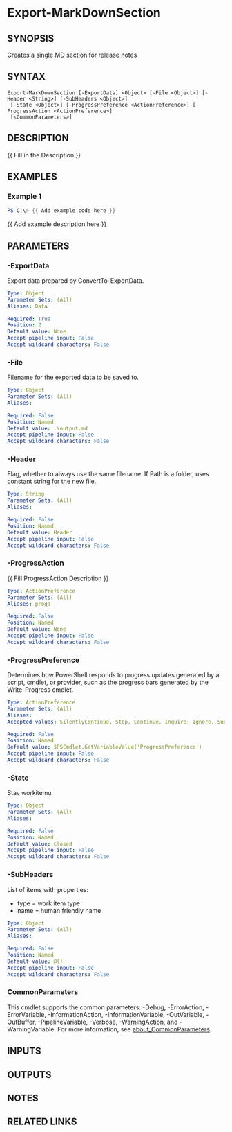 ﻿---
external help file: AzureDevOpsApi-help.xml
Module Name: AzureDevOpsApi
online version:
schema: 2.0.0
---

# Export-MarkDownSection

## SYNOPSIS
Creates a single MD section for release notes

## SYNTAX

```
Export-MarkDownSection [-ExportData] <Object> [-File <Object>] [-Header <String>] [-SubHeaders <Object>]
 [-State <Object>] [-ProgressPreference <ActionPreference>] [-ProgressAction <ActionPreference>]
 [<CommonParameters>]
```

## DESCRIPTION
{{ Fill in the Description }}

## EXAMPLES

### Example 1
```powershell
PS C:\> {{ Add example code here }}
```

{{ Add example description here }}

## PARAMETERS

### -ExportData
Export data prepared by ConvertTo-ExportData.

```yaml
Type: Object
Parameter Sets: (All)
Aliases: Data

Required: True
Position: 2
Default value: None
Accept pipeline input: False
Accept wildcard characters: False
```

### -File
Filename for the exported data to be saved to.

```yaml
Type: Object
Parameter Sets: (All)
Aliases:

Required: False
Position: Named
Default value: .\output.md
Accept pipeline input: False
Accept wildcard characters: False
```

### -Header
Flag, whether to always use the same filename.
If Path is a folder, uses constant string for the new file.

```yaml
Type: String
Parameter Sets: (All)
Aliases:

Required: False
Position: Named
Default value: Header
Accept pipeline input: False
Accept wildcard characters: False
```

### -ProgressAction
{{ Fill ProgressAction Description }}

```yaml
Type: ActionPreference
Parameter Sets: (All)
Aliases: proga

Required: False
Position: Named
Default value: None
Accept pipeline input: False
Accept wildcard characters: False
```

### -ProgressPreference
Determines how PowerShell responds to progress updates generated by a script,
cmdlet, or provider, such as the progress bars generated by the Write-Progress
cmdlet.

```yaml
Type: ActionPreference
Parameter Sets: (All)
Aliases:
Accepted values: SilentlyContinue, Stop, Continue, Inquire, Ignore, Suspend, Break

Required: False
Position: Named
Default value: $PSCmdlet.GetVariableValue('ProgressPreference')
Accept pipeline input: False
Accept wildcard characters: False
```

### -State
Stav workitemu

```yaml
Type: Object
Parameter Sets: (All)
Aliases:

Required: False
Position: Named
Default value: Closed
Accept pipeline input: False
Accept wildcard characters: False
```

### -SubHeaders
List of items with properties:
- type = work item type
- name = human friendly name

```yaml
Type: Object
Parameter Sets: (All)
Aliases:

Required: False
Position: Named
Default value: @()
Accept pipeline input: False
Accept wildcard characters: False
```

### CommonParameters
This cmdlet supports the common parameters: -Debug, -ErrorAction, -ErrorVariable, -InformationAction, -InformationVariable, -OutVariable, -OutBuffer, -PipelineVariable, -Verbose, -WarningAction, and -WarningVariable. For more information, see [about_CommonParameters](http://go.microsoft.com/fwlink/?LinkID=113216).

## INPUTS

## OUTPUTS

## NOTES

## RELATED LINKS
